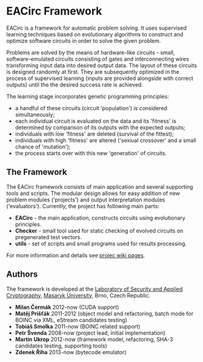 ﻿# EACirc Framework

EACirc is a framework for automatic problem solving. It uses supervised learning techniques based on evolutionary algorithms to construct and optimize software circuits in order to solve the given problem.

Problems are solved by the means of hardware-like circuits - small, software-emulated circuits consisting of gates and interconnecting wires transforming input data into desired output data. The layout of these circuits is designed randomly at first. They are subsequently optimized in the process of supervised learning (inputs are provided alongside with correct outputs) until the the desired success rate is achieved. 

The learning stage incorporates genetic programming principles:  
* a handful of these circuits (circuit 'population') is considered simultaneously;
* each individual circuit is evaluated on the data and its 'fitness' is determined by comparison of its outputs with the expected outputs;
* individuals with low 'fitness' are deleted (survival of the fittest);
* individuals with high 'fitness' are altered ('sexiual crossover' and a small chance of 'mutation');
* the process starts over with this new 'generation' of circuits.

## The Framework

The EACirc framework consists of main application and several supporting tools and scripts. The modular design allows for easy addition of new problem modules ('projects') and output interpretation modules ('evaluators'). Currently, the project has following main parts:
* **EACirc** - the main application, constructs circuits using evolutionary principles.
* **Checker** - small tool used for static checking of evolved circuits on pregenerated test vectors.
* **utils** - set of scripts and small programs used for results processing.

For more information and details see [projec wiki pages](http://github.com/petrs/EACirc/wiki/Home).

## Authors
The framework is developed at the [Laboratory of Security and Applied Cryptography](http://www.fi.muni.cz/research/laboratories/labak/), [Masaryk University](http://www.muni.cz/), Brno, Czech Republic.


* **Milan Čermák** 2012-now (CUDA support)
* **Matěj Prišťák** 2011-2012 (object model and refactoring, batch mode for BOINC via XML, eStream candidates testing)
* **Tobiáš Smolka** 2011-now (BOINC related support)
* **Petr Švenda** 2008-now (project lead, initial implementation)
* **Martin Ukrop** 2012-now (framework model, refactoring, SHA-3 candidates testing, supporting tools)
* **Zdenek Říha** 2013-now (bytecode emulator)
